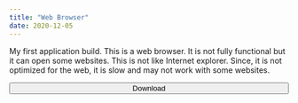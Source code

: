 ```yaml
---
title: "Web Browser"
date: 2020-12-05
---
```

My first application build. This is a web browser. It is not fully functional but it can open some websites. This is not like Internet explorer. Since, it is not optimized for the web, it is slow and may not work with some websites.

<form action="https://raw.githubusercontent.com/TheAwesomeCoder05/builds/main/WebBrowser-20201206T142317Z-001.zip?">


<link rel="stylesheet" href="https://cdnjs.cloudflare.com/ajax/libs/font-awesome/4.7.0/css/font-awesome.min.css">


<button class="btn" style="width:100%"><i class="fa fa-download"></i> Download</button>
